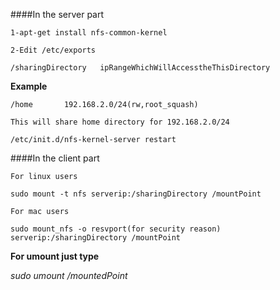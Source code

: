 ####In the server part
```
1-apt-get install nfs-common-kernel

2-Edit /etc/exports

/sharingDirectory 	ipRangeWhichWillAccesstheThisDirectory
```
**Example**

```
/home		192.168.2.0/24(rw,root_squash)

This will share home directory for 192.168.2.0/24

/etc/init.d/nfs-kernel-server restart
```

####In the client part

```
For linux users

sudo mount -t nfs serverip:/sharingDirectory /mountPoint

For mac users

sudo mount_nfs -o resvport(for security reason) serverip:/sharingDirectory /mountPoint
```

**For umount just type**

*sudo umount /mountedPoint*

